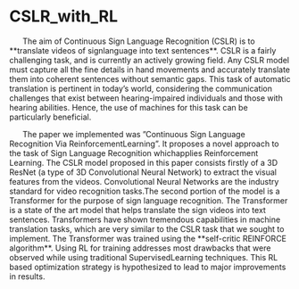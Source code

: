 # CSLR_with_RL

<p>&nbsp;&nbsp;&nbsp;&nbsp;&nbsp;&nbsp;The aim of Continuous Sign Language Recognition (CSLR) is to **translate videos of signlanguage into  text sentences**. CSLR  is  a  fairly  challenging  task,  and  is  currently an actively growing  field. Any  CSLR  model must capture all the fine details in hand movements and accurately translate them into coherent sentences without semantic gaps. This task of automatic translation is pertinent in today’s world, considering the communication challenges that exist between hearing-impaired individuals and those with hearing abilities. Hence, the use of machines for this task can be particularly beneficial. </p>

  <p>&nbsp;&nbsp;&nbsp;&nbsp;&nbsp;&nbsp;The paper we implemented was ”Continuous Sign Language Recognition Via ReinforcementLearning”. It proposes a novel approach to the task of Sign Language Recognition whichapplies Reinforcement Learning. The CSLR model proposed in this paper consists firstly of a 3D ResNet (a type of 3D Convolutional Neural Network) to extract the visual features from the videos. Convolutional Neural Networks are the industry standard for video recognition tasks.The second portion of the model is a Transformer for the purpose of sign language recognition. The Transformer is a state of the art model that helps translate the sign videos into text sentences.   Transformers have shown  tremendous capabilities  in  machine  translation tasks, which are very similar to the CSLR task that we sought to implement. The Transformer was trained using the **self-critic REINFORCE algorithm**. Using RL for training addresses most drawbacks that were observed while using traditional SupervisedLearning techniques. This RL based optimization strategy is hypothesized to lead to major improvements in results.</p>
